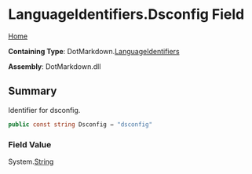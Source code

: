 <a name="_top"></a>

# LanguageIdentifiers\.Dsconfig Field

[Home](../../../README.md#_top)

**Containing Type**: DotMarkdown\.[LanguageIdentifiers](../README.md#_top)

**Assembly**: DotMarkdown\.dll

## Summary

Identifier for dsconfig\.

```csharp
public const string Dsconfig = "dsconfig"
```

### Field Value

System\.[String](https://docs.microsoft.com/en-us/dotnet/api/system.string)

